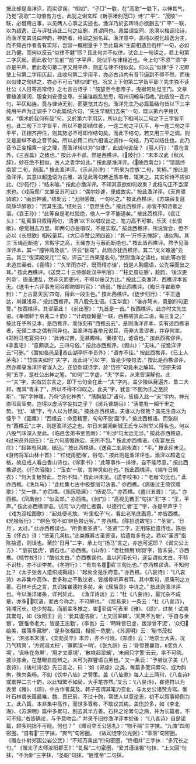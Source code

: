 <!-- { "loadSidebar": true } -->
按此却是渔洋评，而实谬误。“相如”、“子□”一联，在“高歌”一联下，以伸其气，乃觉“高歌”二句倍有力也。此犹之谢玄晖《新亭渚别范□》诗“广平”、“茂陵”一联，必借用古事，以见两人心事之实迹也。渔洋乃於玄晖诗亦欲删去“广平”一联，以为超逸，正与评杜诗此二句之应删，其谬同也。愚尝谓空同、沧溟以格调论诗，而渔洋变其说曰神韵，神韵者，格调之别名耳。渔洋意中，盖纯以脱化超逸为主，而不知古作者各有实际，岂容一概相量乎？至此篇末“生前相遇且衔杯”一句，必如此乃健，而何以反云“似律不健”耶？且此句并不似律，试合上一句读之，若上句第二字仄起，而此收句“生前”“前”字平声，则似乎与律相近也。今上句“不须”“须”字亦是平声，而此收句第二字又用平声，则正与律不相似矣。何以云“似律”乎？况即使上句第二字用仄起，此收句第二字用平，亦必古诗内有音节逼到不得不然，而後以似律之句结之，亦必不可云“结似律”也。况又上下句第二字皆平耶？先生独不读杜公《人日寄高常侍》之七言古诗乎：“鼓瑟至今悲帝子，曳裾何处觅王门。文章曹植波澜阔，服食刘安德业尊。长笛谁能乱愁思，昭州词翰与招魂。”此结段一连六句，平仄粘连，竟与律诗无别，而更觉其古也。渔洋先生乃必篇篇结句皆以下三字纯用平声为正调乎？○此篇结六句，“先生早赋归去来”一句，既以第六字用仄矣，“儒术於我何有哉”句，又於第六字用仄，所以此下相间以二句之下三字皆平也。此二句下三字皆平，所以不能即结住者，一连二句之平仄平，与一连二句之平平平，正相齐押住，则其势必不可即作结句矣。而此下结句，若又用三平之调，则又是直纵不收之音节矣。所以必用二四六相谐之调作一句结，乃可以结住也。此乃音节正变相乘一定之理，而渔洋转以为“似律”，此诚何说哉？《丽人行》：“意在言外，《三百篇》之致也。”
按此评不谬。然是西樵评。《陂行》：“末本汉武《秋风辞》，妙在绝不相似，古人之善学如此。”
按此是渔洋评。《陂西南台》：“‘错磨终南翠’二句，刻画。”
按此渔洋评。《示从孙济》：“‘所来为宗族’二句，笑柄。”
按此是渔洋评。其意以超逸语为古雅，故见此等句若近质率者，辄笑之。其实论诗不应如此。《沙苑行》：“结未喻。”
按此亦渔洋评。不知其意欲如何收束？此结句正不当深求也。《戏简郑广文兼呈苏司业》：“偶尔妙谑，便成故实。”
按此渔洋评。《天育骠骑歌》：“画出神骏。”结处云：“无限感慨，一句尽之。”
按此西樵评。《苏端薛复筵简薛华醉歌》：“赏其生造。”结处云：“忽然生色。”
按此西樵评，亦皆不知诗者之语。《哀王孙》：“此等自是老杜独绝，他人一字不能道矣。”
按此西樵评。《哀江头》：“乱离事只叙得两句，‘清渭’以下以唱叹出之，笔力高不可攀。乐天《长恨歌》，便觉相去万里。即两句亦是唱叹，不是实叙。”
按此西樵评，所说皆合，但不必以《长恨歌》相较量耳。《大□寺赞公房四首》：“其一‘开怀无愧辞’，语似陶。其三‘玉绳迥断绝’，言殿宇之高，玉绳亦为亏蔽而断绝也。”
按此皆西樵评。然予见渔洋评本，其一“撞钟斋及兹”，评云“拙句”，此则亦犹西樵评。其二“文义难通”云云。其三“夜深殿突兀”二句，评云“三四果是名句。”然则渔洋之读杜，如此等亦皆未造其至者。《喜晴》：“‘久旱雨亦好，既雨晴亦佳’，皆是人胸臆语，公先探而出之耳。”
按此西樵评。《送樊二十三侍御赴汉中判官》：“‘柱史晨征憩’，趁韵。‘後汉更列帝’，唐虽遭乱，然非灭而更兴，不得以後汉为比。”
按此二条渔洋、西樵评本皆无。《送韦十六评事充同谷郡防御判官》：“结弱。”
按此西樵评。《晦日寻崔戢李封》：“‘上古葛天民’四句，得此一段生色。”
按此西樵评。《徒步归行》：“平正通达，尚嫌浅易。”
按此西樵评。真八股先生语。《玉华宫》：“後亦弩末，竟删四句更警。”
按西樵评。其谬至此！《前出塞》：“九首是一首。”
按西樵评。此亦时文先生语。《奉赠鲜于京兆二十韵》：“‘计疏疑翰墨’一联，西樵嗟赏此二语，每三复之。”
按此在予所见本，是西樵评。而张刻有“西樵云云”，是则渔洋评本，实有述西樵语者，无怪二本之偶有同异也。盖渔洋每喜举兄说耳，苟非大乖谬者，并存何害。《郑附马宅宴洞中》：“此诗过苦，无甚趣味。‘秦楼’句，谑语也。”
按此西樵谬评。《李监宅》：“意颇讽之。三四句俗。”
按此亦西樵评。《假山》：“无味。”
按渔洋评云“可删。”《暂如临邑至昔山湖亭怀李员外》：“语亦不佳。”
按此西樵评。《已上人茅斋》：“‘岱宗夫如何’‘夫’字，及此诗‘可以’字，皆是少陵句法。”
按此是西樵谬评，然亦即录渔洋评者误入之。正恐新城诗学，於“岱宗”句竟未之解耳。“岱宗夫如何”五字，是杜公出神之笔，“如何”二字虚，“夫”字实，从来皆误解也。此一“夫”字，实指岱宗言之，即下七句全在此一“夫”字内。盖少陵纵目遍齐、鲁二大邦，而其“青未了”，所以不得不仰叹之。此夫”字，犹言“不图为乐之至於斯”，“斯”字神理，乃将“造化神秀”、“荡胸层□”诸句，皆摄入此一“夫”字内，神光直叩真宰矣。岂得以虚活字妄拟之乎？《房兵曹胡马》：“落笔有一瞬千里之势。‘批’、‘峻’字，今人以为怪矣。”
按此亦西樵语。夫谁以为怪哉？盖先生自以为怪乎？《画鹰》：“西樵云：命意精警，句句不脱‘画’字。”
按此西樵语。而张刻有“西樵云”三字，则是渔洋述之也。尔日未尝闻新城王氏专以制举义得名也，何以八股气味深入至此。《临邑舍弟书至苦雨》：“‘利涉’句太远无涉。”
按此亦西樵语。《过宋员外旧庄》：“五六句感慨跌宕，无所不包。”
按此亦西樵语。《夜宴左氏庄》：“起甚有风趣，结远。”
按此西樵语。《送裴二虬尉永嘉》：“平。”
按此评未见。《游何将军山林十首》：“‘红绽雨肥梅’，俗句。”
按此则是渔洋评也。渔洋以超逸立格，故应戒人看白香山诗也。《得家书》：“此等事作一排律，自不能尽意。”
按此西樵谬说。《行次昭陵》：“‘玉衣’一联，言神灵如在也。”
按此西樵评。《端午日赐衣》：“何大复极赞此，吾所不知。”
按此评未见。《送李校书》：“‘老雁’句比也。”
此亦西樵。《洗兵马》：“此杜集七古中极整丽可法者。”
亦西樵。《病後过王倚饮赠歌》：“又一体。”
亦西樵。《贻阮隐居》：“结说尽。”
亦西樵。《遣兴五首》：“达。”
亦西樵。《凤凰台》：“似孟郊。”
亦西樵。《剑门》：“高视见霸王”句抹“王”字：“王，平声。”
按此亦西樵谬语。试问“以力假仁者霸，以德行仁者‘王’”字，亦是平声乎？《戏为双松图歌》：“起处便老放。‘叶里松子’句，看此老笔底画意。”
亦皆西樵。《光禄坂行》：“‘暝色’句不如‘暝色带远客。’”
亦西樵。《陈拾遗故宅》：“‘圣贤’、‘日月’，太过。”
此亦西樵误也。“所贵者圣贤”，“圣贤”二字，正用陈拾遗诗也。陈伯玉《怀古》诗：“贤圣几凋枯。”此类慨慕古圣贤语，拾遗每多有之。若以“圣贤”指陈拾遗，则误也。至於“日月”二字，承上句“扬马”言之，亦岂可泥耶？《谒文公上方》：“‘庭前猛虎’，谓石也。”
亦西樵。《山寺》：“老杜频用‘树羽’字，皆未妥。”
亦西樵。《桃竹杖引》：“酷似太白。”
亦西樵误也。盖以间用长句，遂妄谓似太白，不特不识杜，亦不识李矣。《冬狩行》：“‘有鸟名瞿鹆’三句比也。”
亦西樵谬语。不知何比？《太子张舍人遗织成褥段》：“起处全是乐府意。”
亦西樵。《八哀诗》：“《八哀诗》本非集中高作，世多称之不敢议者，皆揣骨听声者耳。其中累句，须痛刊之方善。石林叶氏之言，其识胜崔德符多矣。余《居易录》中详之。”
按此则渔洋评也。今以渔洋诸条，详列於此。
《渔洋诗话》云：“杜《八哀诗》，最冗杂不成章，亦多呓语，而古今称之，不可解也。”
《居易录》一条云：“杜《八哀诗》，钝滞冗长，绝少剪裁。而前辈多推之，崔至谓‘可表里《雅》、《颂》’，过矣！试摘其累句，如《汝阳王》云：‘爱其谨洁极’，‘上又回翠麟’，‘天笑不为新’，‘手自与金银’，‘匪惟帝老大，皆是王忠勤’。《李邕》云：‘眄睐皆已虚，跋涉曾不泥’，‘众归给美，摆落多藏秽’，‘是非张相国，相扼一危脆’。《苏源明》云：‘秘书茂松色’，‘溟涨本末浅’。《文苑英华》本异，亦不可晓。《郑虔》云：‘地崇士大夫，况乃气精爽’，‘方朔谐太枉’，‘寡鹤误一响’。《张九龄》云：‘骨惊畏曩哲，в变负人境’，‘讽咏在务屏’，‘用才文章境’，‘散帙起翠螭’，‘未阙只字警’云云，率不可晓。披沙拣金，在慧眼自能辨之。未可为群瞽语白黑也。”
又一条云：“予尝议子美《八哀诗》，《後村诗话》先已言之，曰：‘如《郑虔》之类，每篇多芜词累句，或为韵拘，殊欠条畅。不如《饮中八仙》之警策。盖《八仙歌》每人止三两句，《八哀诗》或累押二三十韵，以此知繁不如简，大手笔亦然。’又云：‘《八哀诗》，崔德符以为表里《雅》、《颂》，中古作者莫及。韩子苍谓其笔力变化，与太史公诸赞方驾。惟叶石林谓长篇最难，魏、晋已前，不过十韵，常使人以意逆志，初不以叙事倾倒为工。此八篇，本非集中高作，而世多尊称，不敢议其病。盖伤於多，如《李北海》、《苏源明》篇中多累句，刮去其半方善。石林之论累句之病，并为长篇者，不可不知。’右皆确论，与予意吻合。”
并录予旧抄渔洋评本於後：
“《八哀诗》自是钜篇，顾多钝拙不可晓。何也？”
《赠司空王公思礼》：“物不隔”三字抹，“九曲”四句密圈，“自有”三字抹，“爽气”句密圈。
《故司徒李公光弼》：“零落”句密圈。
《赠左仆射郑国公岩公武》：“不知万乘出”四句密圈，“终相并”三字抹：“多冗长之句。”
《赠太子太师汝阳郡王》：“虬髯”二句密圈，“爱其谨洁极”句抹，“上又回”句抹，“不为新”三字抹，“圣聪”句抹，“匪惟帝”二句抹。

